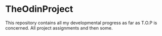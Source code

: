 # TheOdinProject
This repository contains all my developmental progress as far as T.O.P is concerned. All project assignments and then some.
